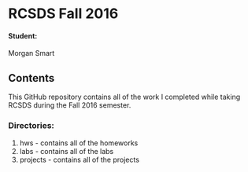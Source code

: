# RCSDS Fall 2016

#### Student:

Morgan Smart

## Contents

This GitHub repository contains all of the work I completed while taking RCSDS during the Fall 2016 semester. 

### Directories:

1. hws - contains all of the homeworks
2. labs - contains all of the labs
3. projects - contains all of the projects


